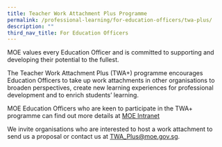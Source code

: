 ```yaml
---
title: Teacher Work Attachment Plus Programme
permalink: /professional-learning/for-education-officers/twa-plus/
description: ""
third_nav_title: For Education Officers
---
```

MOE values every Education Officer and is committed to supporting and developing their potential to the fullest.

The Teacher Work Attachment Plus (TWA+) programme encourages Education Officers to take up work attachments in other organisations to broaden perspectives, create new learning experiences for professional development and to enrich students’ learning.

MOE Education Officers who are keen to participate in the TWA+ programme can find out more details at [MOE Intranet](https://intranet.moe.gov.sg/academy/TWA/Pages/TWA.aspx)

We invite organisations who are interested to host a work attachment to send us a proposal or contact us at [TWA\_Plus@moe.gov.sg](mailto:TWA_Plus@moe.gov.sg).